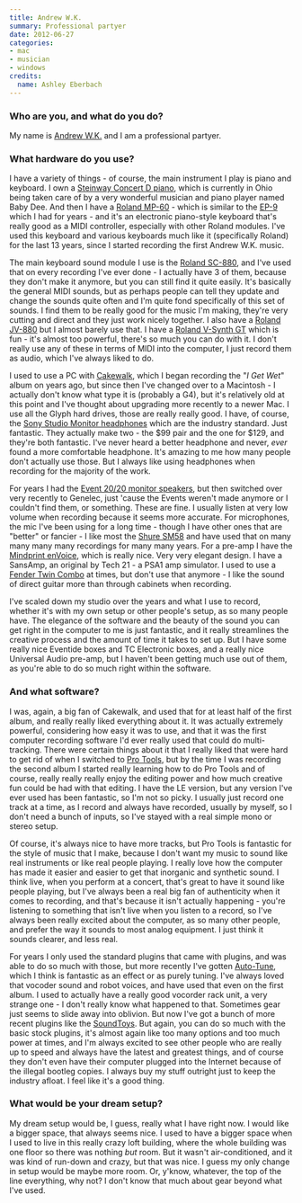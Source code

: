```yaml
---
title: Andrew W.K.
summary: Professional partyer
date: 2012-06-27
categories:
- mac
- musician
- windows
credits:
  name: Ashley Eberbach
---
```


### Who are you, and what do you do?

My name is [Andrew W.K.](http://www.andrewwk.com/ "Andrew's website.") and I am a professional partyer.

### What hardware do you use?

I have a variety of things - of course, the main instrument I play is piano and keyboard. I own a [Steinway Concert D piano][concert-grand-model-d], which is currently in Ohio being taken care of by a very wonderful musician and piano player named Baby Dee. And then I have a [Roland MP-60][mp-60] - which is similar to the [EP-9][] which I had for years - and it's an electronic piano-style keyboard that's really good as a MIDI controller, especially with other Roland modules. I've used this keyboard and various keyboards much like it (specifically Roland) for the last 13 years, since I started recording the first Andrew W.K. music.

The main keyboard sound module I use is the [Roland SC-880][sc-880], and I've used that on every recording I've ever done - I actually have 3 of them, because they don't make it anymore, but you can still find it quite easily. It's basically the general MIDI sounds, but as perhaps people can tell they update and change the sounds quite often and I'm quite fond specifically of this set of sounds. I find them to be really good for the music I'm making, they're very cutting and direct and they just work nicely together. I also have a [Roland JV-880][jv-880] but I almost barely use that. I have a [Roland V-Synth GT][v-synth-gt] which is fun - it's almost too powerful, there's so much you can do with it. I don't really use any of these in terms of MIDI into the computer, I just record them as audio, which I've always liked to do.

I used to use a PC with [Cakewalk][], which I began recording the "*I Get Wet*" album on years ago, but since then I've changed over to a Macintosh - I actually don't know what type it is (probably a G4), but it's relatively old at this point and I've thought about upgrading more recently to a newer Mac. I use all the Glyph hard drives, those are really really good. I have, of course, the [Sony Studio Monitor headphones][mdr-xd100] which are the industry standard. Just fantastic. They actually make two - the $99 pair and the one for $129, and they're both fantastic. I've never heard a better headphone and never, *ever* found a more comfortable headphone. It's amazing to me how many people don't actually use those. But I always like using headphones when recording for the majority of the work.

For years I had the [Event 20/20 monitor speakers][20-20], but then switched over very recently to Genelec, just 'cause the Events weren't made anymore or I couldn't find them, or something. These are fine. I usually listen at very low volume when recording because it seems more accurate. For microphones, the mic I've been using for a long time - though I have other ones that are "better" or fancier - I like most the [Shure SM58][sm58] and have used that on many many many many recordings for many many years. For a pre-amp I have the [Mindprint enVoice][envoice], which is really nice. Very very elegant design. I have a SansAmp, an original by Tech 21 - a PSA1 amp simulator. I used to use a [Fender Twin Combo][super-sonic-twin-combo] at times, but don't use that anymore - I like the sound of direct guitar more than through cabinets when recording.

I've scaled down my studio over the years and what I use to record, whether it's with my own setup or other people's setup, as so many people have. The elegance of the software and the beauty of the sound you can get right in the computer to me is just fantastic, and it really streamlines the creative process and the amount of time it takes to set up. But I have some really nice Eventide boxes and TC Electronic boxes, and a really nice Universal Audio pre-amp, but I haven't been getting much use out of them, as you're able to do so much right within the software.

### And what software?

I was, again, a big fan of Cakewalk, and used that for at least half of the first album, and really really liked everything about it. It was actually extremely powerful, considering how easy it was to use, and that it was the first computer recording software I'd ever really used that could do multi-tracking. There were certain things about it that I really liked that were hard to get rid of when I switched to [Pro Tools][pro-tools-le], but by the time I was recording the second album I started really learning how to do Pro Tools and of course, really really really enjoy the editing power and how much creative fun could be had with that editing. I have the LE version, but any version I've ever used has been fantastic, so I'm not so picky. I usually just record one track at a time, as I record and always have recorded, usually by myself, so I don't need a bunch of inputs, so I've stayed with a real simple mono or stereo setup.

Of course, it's always nice to have more tracks, but Pro Tools is fantastic for the style of music that I make, because I don't want my music to sound like real instruments or like real people playing. I really love how the computer has made it easier and easier to get that inorganic and synthetic sound. I think live, when you perform at a concert, that's great to have it sound like people playing, but I've always been a real big fan of authenticity when it comes to recording, and that's because it isn't actually happening - you're listening to something that isn't live when you listen to a record, so I've always been really excited about the computer, as so many other people, and prefer the way it sounds to most analog equipment. I just think it sounds clearer, and less real.

For years I only used the standard plugins that came with plugins, and was able to do so much with those, but more recently I've gotten [Auto-Tune][], which I think is fantastic as an effect or as purely tuning. I've always loved that vocoder sound and robot voices, and have used that even on the first album. I used to actually have a really good vocorder rack unit, a very strange one - I don't really know what happened to that. Sometimes gear just seems to slide away into oblivion. But now I've got a bunch of more recent plugins like the [SoundToys][]. But again, you can do so much with the basic stock plugins, it's almost again like too many options and too much power at times, and I'm always excited to see other people who are really up to speed and always have the latest and greatest things, and of course they don't even have their computer plugged into the Internet because of the illegal bootleg copies. I always buy my stuff outright just to keep the industry afloat. I feel like it's a good thing.

### What would be your dream setup?

My dream setup would be, I guess, really what I have right now. I would like a bigger space, that always seems nice. I used to have a bigger space when I used to live in this really crazy loft building, where the whole building was one floor so there was nothing *but* room. But it wasn't air-conditioned, and it was kind of run-down and crazy, but that was nice. I guess my only change in setup would be maybe more room. Or, y'know, whatever, the top of the line everything, why not? I don't know that much about gear beyond what I've used.

[20-20]: http://web.archive.org/web/20190506070926/https://www.cnet.com/products/event-20-20-speakers/ "Field monitor speakers."
[auto-tune]: https://en.wikipedia.org/wiki/Auto-Tune "An audio processor that alters voice pitches."
[cakewalk]: https://en.wikipedia.org/wiki/Cakewalk_(sequencer) "A music sequencer program."
[concert-grand-model-d]: http://web.archive.org/web/20221209075625/https://www.steinway.com/pianos/steinway/grand/model-d "A fancy piano."
[envoice]: http://www.steamingaudio.myzen.co.uk/gear_pages/envoice.shtml "A pre-amp."
[ep-9]: http://sonicstate.com/synth/roland_ep-9/ "A digital piano."
[jv-880]: https://www.vintagesynth.com/roland/jv880.php "A rack-mounted sound module."
[mdr-xd100]: http://web.archive.org/web/20220415021703/https://www.amazon.com/Sony-MDR-XD100-Headphones-Discontinued-Manufacturer/dp/B0007N55NM "Studio headphones."
[mp-60]: https://www.roland.com/us/products/mp-60/ "A digital piano."
[pro-tools-le]: https://en.wikipedia.org/wiki/Pro_Tools#Pro_Tools_LE_systems "Music creation software."
[sc-880]: https://www.synthmania.com/SC-880.htm "A 64-voice sound module."
[sm58]: https://www.shure.com:443/americas/products/microphones/sm/sm58-vocal-microphone "A vocal microphone."
[soundtoys]: https://www.soundtoys.com/ "A collection of audio plugins."
[super-sonic-twin-combo]: http://web.archive.org/web/20140610132250/http://www.fender.com:80/series/super-sonic/super-sonic-twin-combo-blacksilver-120v/ "A guitar amp."
[v-synth-gt]: https://www.roland.com/us/products/v-synth_gt/ "A synthesizer."
